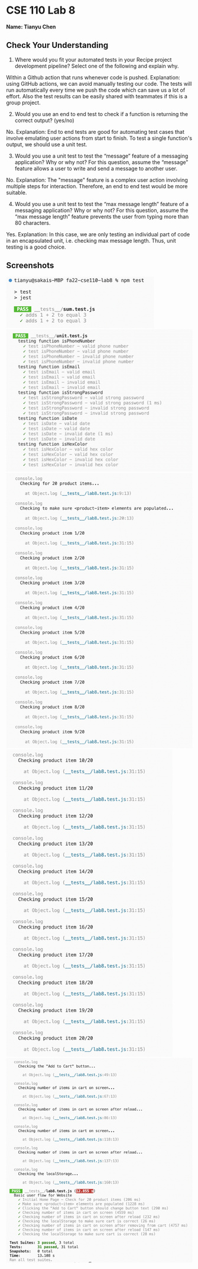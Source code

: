 # CSE 110 Lab 8

**Name: Tianyu Chen**

## Check Your Understanding

1) Where would you fit your automated tests in your Recipe project development pipeline? Select one of the following and explain why.

Within a Github action that runs whenever code is pushed. Explanation: using GitHub actions, we can avoid manually testing our code. The tests will run automatically every time we push the code which can save us a lot of effort. Also the test results can be easily shared with teammates if this is a group project.

2) Would you use an end to end test to check if a function is returning the correct output? (yes/no)

No. Explanation: End to end tests are good for automating test cases that involve emulating user actions from start to finish. To test a single function's output, we should use a unit test.

3) Would you use a unit test to test the “message” feature of a messaging application? Why or why not? For this question, assume the “message” feature allows a user to write and send a message to another user.

No. Explanation: The "message" feature is a complex user action involving multiple steps for interaction. Therefore, an end to end test would be more suitable.

4) Would you use a unit test to test the “max message length” feature of a messaging application? Why or why not? For this question, assume the “max message length” feature prevents the user from typing more than 80 characters.

Yes. Explanation: In this case, we are only testing an individual part of code in an encapsulated unit, i.e. checking max message length. Thus, unit testing is a good choice.


## Screenshots

<img src="screenshots/screenshot1.png" width=400px>
<img src="screenshots/screenshot2.png" width=550px>
<img src="screenshots/screenshot3.png" width=550px>
<img src="screenshots/screenshot4.png" width=450px>
<img src="screenshots/screenshot5.png" width=650px>
